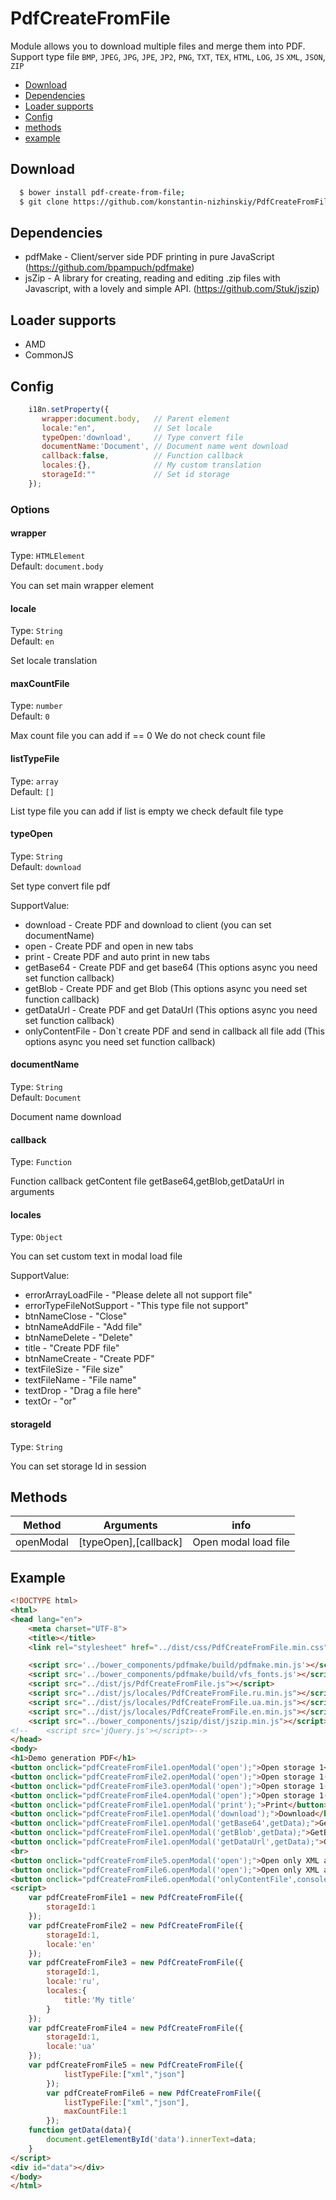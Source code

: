 PdfCreateFromFile
=================

Module allows you to download multiple files and merge them into PDF.
Support type file `BMP`, `JPEG`, `JPG`, `JPE`, `JP2`, `PNG`, `TXT`, `TEX`, `HTML`, `LOG`, `JS` `XML`, `JSON`, `ZIP`

 * [Download](#download)
 * [Dependencies](#dependencies)
 * [Loader supports](#loader-supports)
 * [Config](#config)
 * [methods](#methods)
 * [example](#example)
 
## Download
```sh
  $ bower install pdf-create-from-file;
  $ git clone https://github.com/konstantin-nizhinskiy/PdfCreateFromFile.git;
```

## Dependencies

 * pdfMake - Client/server side PDF printing in pure JavaScript (https://github.com/bpampuch/pdfmake) 
 * jsZip - A library for creating, reading and editing .zip files with Javascript, with a lovely and simple API. (https://github.com/Stuk/jszip)
 
## Loader supports

 * AMD
 * CommonJS

## Config
```js
    i18n.setProperty({
       wrapper:document.body,   // Parent element 
       locale:"en",             // Set locale
       typeOpen:'download',     // Type convert file
       documentName:'Document', // Document name went download
       callback:false,          // Function callback
       locales:{},              // My custom translation
       storageId:""             // Set id storage
    });
```
### Options

#### wrapper
Type: `HTMLElement`  
Default: `document.body`

You can set main wrapper element

#### locale
Type: `String`   
Default: `en`

Set locale translation

#### maxCountFile
Type: `number`   
Default: `0`

Max count file you can add if == 0 We do not check count file

#### listTypeFile
Type: `array`   
Default: `[]`

List type file you can add if list is empty we check default file type

#### typeOpen 
Type: `String`    
Default: `download`

Set type convert file pdf

SupportValue:

 * download - Create PDF and download to client (you can set documentName)
 * open - Create PDF and open in new tabs 
 * print - Create PDF and auto print in new tabs
 * getBase64 - Create PDF and get base64 (This options async you need set function callback)
 * getBlob - Create PDF and get Blob (This options async you need set function callback)
 * getDataUrl - Create PDF and get DataUrl (This options async you need set function callback)
 * onlyContentFile - Don`t create PDF and send in callback all file add (This options async you need set function callback)

#### documentName
Type: `String`    
Default: `Document`

Document name download

#### callback
Type: `Function`

Function callback getContent file getBase64,getBlob,getDataUrl in arguments

#### locales
Type: `Object`

You can set custom text in modal load file

SupportValue:

 * errorArrayLoadFile - "Please delete all not support file"
 * errorTypeFileNotSupport - "This type file not support"
 * btnNameClose - "Close"
 * btnNameAddFile - "Add file"
 * btnNameDelete - "Delete"
 * title - "Create PDF file"
 * btnNameCreate - "Create PDF"
 * textFileSize - "File size"
 * textFileName - "File name"
 * textDrop - "Drag a file here"
 * textOr - "or"

#### storageId
Type: `String`

You can set storage Id in session

## Methods
 Method               | Arguments                  |  info           
----------------------|----------------------------|------------------------
 openModal            | [typeOpen],[callback]      | Open modal load file


## Example

```html
<!DOCTYPE html>
<html>
<head lang="en">
    <meta charset="UTF-8">
    <title></title>
    <link rel="stylesheet" href="../dist/css/PdfCreateFromFile.min.css">

    <script src='../bower_components/pdfmake/build/pdfmake.min.js'></script>
    <script src='../bower_components/pdfmake/build/vfs_fonts.js'></script>
    <script src="../dist/js/PdfCreateFromFile.js"></script>
    <script src="../dist/js/locales/PdfCreateFromFile.ru.min.js"></script>
    <script src="../dist/js/locales/PdfCreateFromFile.ua.min.js"></script>
    <script src="../dist/js/locales/PdfCreateFromFile.en.min.js"></script>
    <script src="../bower_components/jszip/dist/jszip.min.js"></script>
<!--    <script src='jQuery.js'></script>-->
</head>
<body>
<h1>Demo generation PDF</h1>
<button onclick="pdfCreateFromFile1.openModal('open');">Open storage 1</button>
<button onclick="pdfCreateFromFile2.openModal('open');">Open storage 1(EN)</button>
<button onclick="pdfCreateFromFile3.openModal('open');">Open storage 1(RU)</button>
<button onclick="pdfCreateFromFile4.openModal('open');">Open storage 1(UA)</button>
<button onclick="pdfCreateFromFile1.openModal('print');">Print</button>
<button onclick="pdfCreateFromFile1.openModal('download');">Download</button>
<button onclick="pdfCreateFromFile1.openModal('getBase64',getData);">GetBase64</button>
<button onclick="pdfCreateFromFile1.openModal('getBlob',getData);">GetBlob</button>
<button onclick="pdfCreateFromFile1.openModal('getDataUrl',getData);">GetDataUrl</button>
<br>
<button onclick="pdfCreateFromFile5.openModal('open');">Open only XML and JSON</button>
<button onclick="pdfCreateFromFile6.openModal('open');">Open only XML and JSON and 1 file</button>
<button onclick="pdfCreateFromFile6.openModal('onlyContentFile',console.log);">onlyContentFile console.log</button>
<script>
    var pdfCreateFromFile1 = new PdfCreateFromFile({
        storageId:1
    });
    var pdfCreateFromFile2 = new PdfCreateFromFile({
        storageId:1,
        locale:'en'
    });
    var pdfCreateFromFile3 = new PdfCreateFromFile({
        storageId:1,
        locale:'ru',
        locales:{
            title:'My title'
        }
    });
    var pdfCreateFromFile4 = new PdfCreateFromFile({
        storageId:1,
        locale:'ua'
    });
    var pdfCreateFromFile5 = new PdfCreateFromFile({
            listTypeFile:["xml","json"]
        });
        var pdfCreateFromFile6 = new PdfCreateFromFile({
            listTypeFile:["xml","json"],
            maxCountFile:1
        });
    function getData(data){
        document.getElementById('data').innerText=data;
    }
</script>
<div id="data"></div>
</body>
</html>
```

